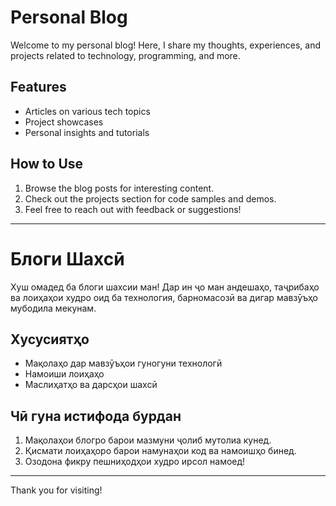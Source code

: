 # Personal Blog

Welcome to my personal blog! Here, I share my thoughts, experiences, and projects related to technology, programming, and more.

## Features

- Articles on various tech topics
- Project showcases
- Personal insights and tutorials

## How to Use

1. Browse the blog posts for interesting content.
2. Check out the projects section for code samples and demos.
3. Feel free to reach out with feedback or suggestions!

---

# Блоги Шахсӣ

Хуш омадед ба блоги шахсии ман! Дар ин ҷо ман андешаҳо, таҷрибаҳо ва лоиҳаҳои худро оид ба технология, барномасозӣ ва дигар мавзӯъҳо мубодила мекунам.

## Хусусиятҳо

- Мақолаҳо дар мавзӯъҳои гуногуни технологӣ
- Намоиши лоиҳаҳо
- Маслиҳатҳо ва дарсҳои шахсӣ

## Чӣ гуна истифода бурдан

1. Мақолаҳои блогро барои мазмуни ҷолиб мутолиа кунед.
2. Қисмати лоиҳаҳоро барои намунаҳои код ва намоишҳо бинед.
3. Озодона фикру пешниҳодҳои худро ирсол намоед!

---

Thank you for visiting!